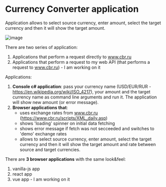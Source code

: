 # Currency Converter application
Application allows to select source currency, enter amount, select the target currency and then it will show the target amount.

![image](https://user-images.githubusercontent.com/2094015/181904188-3b9d21e4-552b-41cd-80d9-be7bf7898fac.png)

There are two series of application:

1. Applications that perform a request directly to www.cbr.ru
1. Applications that perform a request to my web API (that performs a request to www.cbr.ru) - I am working on it

Applications:

1. **Console c# application**: pass your currency name (USD/EUR/RUR - https://en.wikipedia.org/wiki/ISO_4217), your amount and the target currency name as command line arguments and run it. The application will show new amount (or error message).
1. **Browser applications that**:
   - uses exchange rates from www.cbr.ru (https://www.cbr.ru/scripts/XML_daily.asp)
   - shows 'loading' spinner on initial data fetching
   - shows error message if fetch was not secceeded and switches to 'demo' exchange rates
   - allows to select source currency, enter amount, select the target currency and then it will show the target amount and rate between source and target currencies.

There are **3 browser applications** with the same look&feel:
1. vanilla-js app
1. react app
1. vue app - I am working on it
